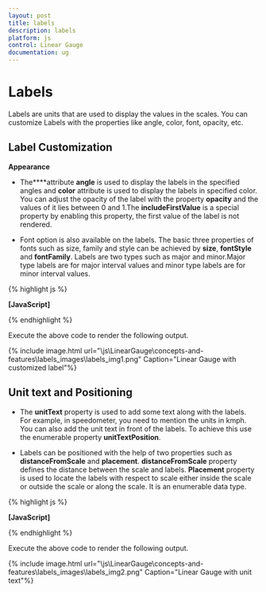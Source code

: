 ```yaml
---
layout: post
title: labels
description: labels
platform: js
control: Linear Gauge
documentation: ug
---
```


# Labels

Labels are units that are used to display the values in the scales. You can customize Labels with the properties like angle, color, font, opacity, etc.

## Label Customization

**Appearance**

* The****attribute **angle** is used to display the labels in the specified angles and **color** attribute is used to display the labels in specified color. You can adjust the opacity of the label with the property **opacity** and the values of it lies between 0 and 1.The **includeFirstValue** is a special property by enabling this property, the first value of the label is not rendered.

* Font option is also available on the labels. The basic three properties of fonts such as size, family and style can be achieved by **size**, **fontStyle** and **fontFamily**. Labels are two types such as major and minor.Major type labels are for major interval values and minor type labels are for minor interval values.



{% highlight js %}

**[JavaScript]**
<div id="LinearGauge1"></div>
<script type="text/javascript">
$(function () {
// For Rendering Linear gauge
$("#LinearGauge1").ejLinearGauge({enableAnimation:false,value:40,
//Adding Frame Object
frame: {
innerWidth: 8,
outerWidth: 10,
backgroundImageUrl: "../images/gauge/Gauge_linear_light.png"
},

//Adding scale collection
scales: [{
backgroundColor: "transparent",
border: { color: "transparent", width: 0 },
showBarPointers: true, showCustomLabels: true,showMarkerPointers:false,

//Adding bar pointer collection
barPointers: [{ width: 10 }],

//Adding label collection
labels: [{
**font:{size:"12px",fontFamily:"Arial",fontStyle:"Bold"},**
**textColor: "Red",**
**angle:10,**
**opacity:0.5,**
**includeFirstValue:false**
}],

//Adding ticks collection
ticks: [{
type: "majorinterval", width: 2,
color: "#8c8c8c", distanceFromScale: { x: 7, y: 0 }
},
{
type: "minorinterval", width: 1, height: 6,
color: "#8c8c8c", distanceFromScale: { x: 7, y: 0 }
}]
}]
});
});
</script>


{% endhighlight %}



Execute the above code to render the following output.


{% include image.html url="\js\LinearGauge\concepts-and-features\labels_images\labels_img1.png" Caption="Linear Gauge with customized label"%}

## Unit text and Positioning

* The **unitText** property is used to add some text along with the labels. For example, in speedometer, you need to mention the units in kmph. You can also add the unit text in front of the labels. To achieve this use the enumerable property **unitTextPosition**. 

* Labels can be positioned with the help of two properties such as **distanceFromScale** and **placement**. **distanceFromScale** property defines the distance between the scale and labels. **Placement** property is used to locate the labels with respect to scale either inside the scale or outside the scale or along the scale. It is an enumerable data type.



{% highlight js %}

**[JavaScript]**
<div id="LinearGauge1"></div>
<script type="text/javascript">
$(function () {
// For Linear Gauge rendering
$("#LinearGauge1").ejLinearGauge({
enableAnimation: false,// minimum: -10, maximum: 110,
width: 600, value: 31,
height: 250,
theme: "flatlight",
orientation: "Horizontal",
labelColor: "Black",
enableResize: true,
// Adding frame object
frame: {
backgroundImageUrl: "../images/gauge/Gauge_linear_light1.png"
},

// Adding scale collection
scales: [{
width: 5, majorIntervalValue: 25,minorIntervalValue:5,
backgroundColor: "White", showCustomLabels: true,
showMarkerPointers:false,showBarPointers:true,
direction: ej.datavisualization.LinearGauge.Directions.Clockwise,
type: "roundedrectangle",
border: { color: "#AEC75F", width: 2 },

// Adding bar pointer collection
barPointers:[{width:4,backgroundColor:"Red"}],

// Adding label collection
labels: [{
angle: 90,
**distanceFromScale: { x: 0, y: 60 },**
**unitText:"%"**
}],

// Adding tick collection
ticks: [{
type: "majorinterval", width: 2,
color: "#8c8c8c", distanceFromScale: { x: 0, y: 25 }
},
{
type: "minorinterval", width: 1, height: 6,
color: "#8c8c8c", distanceFromScale: { x: 0, y: 25 }
}],
customLabels: [{
value: "Download in Progress", position: { x: 50, y: 20 },
}]
}]
});
});
</script>


{% endhighlight %}



Execute the above code to render the following output.


{% include image.html url="\js\LinearGauge\concepts-and-features\labels_images\labels_img2.png" Caption="Linear Gauge with unit text"%}



